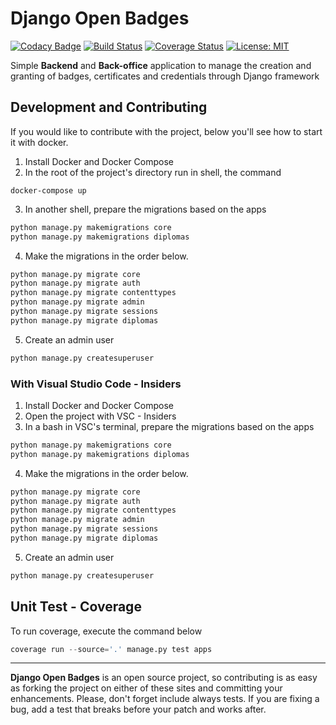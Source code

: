 # Django Open Badges
[![Codacy Badge](https://api.codacy.com/project/badge/Grade/5cd2f08bf1484f4886b61dc09e113586)](https://www.codacy.com/manual/samirhinojosa/django-open-badges?utm_source=github.com&amp;utm_medium=referral&amp;utm_content=samirhinojosa/django-open-badges&amp;utm_campaign=Badge_Grade)
[![Build Status](https://travis-ci.org/samirhinojosa/Django-open-badges.svg?branch=master)](https://travis-ci.org/samirhinojosa/Django-open-badges)
[![Coverage Status](https://coveralls.io/repos/github/samirhinojosa/Django-open-template/badge.svg?branch=master)](https://coveralls.io/github/samirhinojosa/Django-open-template?branch=master)
[![License: MIT](https://img.shields.io/badge/License-MIT-yellow.svg)](https://opensource.org/licenses/MIT)

Simple **Backend** and **Back-office** application to manage the creation and granting of badges, certificates and credentials through Django framework

## Development and Contributing

If you would like to contribute with the project, below you'll see how to start it with docker.
1.  Install Docker and Docker Compose
2.  In the root of the project's directory run in shell, the command
```docker
docker-compose up
```
3.  In another shell, prepare the migrations based on the apps
```python
python manage.py makemigrations core
python manage.py makemigrations diplomas
```
4.  Make the migrations in the order below. 
```python
python manage.py migrate core
python manage.py migrate auth
python manage.py migrate contenttypes
python manage.py migrate admin
python manage.py migrate sessions
python manage.py migrate diplomas
```
5.  Create an admin user
```python
python manage.py createsuperuser
```

### With Visual Studio Code - Insiders
1.  Install Docker and Docker Compose
2.  Open the project with VSC - Insiders
3.  In a bash in VSC's terminal, prepare the migrations based on the apps
```python
python manage.py makemigrations core
python manage.py makemigrations diplomas
```
4.  Make the migrations in the order below. 
```python
python manage.py migrate core
python manage.py migrate auth
python manage.py migrate contenttypes
python manage.py migrate admin
python manage.py migrate sessions
python manage.py migrate diplomas
```
5.  Create an admin user
```python
python manage.py createsuperuser
```

## Unit Test - Coverage

To run coverage, execute the command below
```python
coverage run --source='.' manage.py test apps
```
---
**Django Open Badges**  is an open source project, so contributing is as easy as forking the project on either of these sites and committing your enhancements. Please, don't forget include always tests. If you are fixing a bug, add a test that breaks before your patch and works after.
